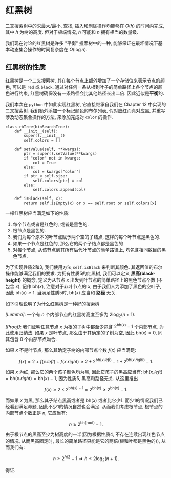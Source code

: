 # 红黑树

二叉搜索树中的求最大/最小, 查找, 插入和删除操作均能够在 $O(h)$ 的时间内完成, 其中 $h$ 为树的高度. 但对于极端情况, $h$ 可能和 $n$ 拥有相当的数量级. 

我们现在讨论的红黑树是许多 "平衡" 搜索树中的一种, 能够保证在最坏情况下基本动态集合操作的时间复杂度在 $O(\log n)$.

## 红黑树的性质

红黑树是一个二叉搜索树, 其在每个节点上额外增加了一个存储位来表示节点的颜色, 可以是 `red` 或 `black`. 通过对任何一条从根到叶子的简单路径上各个节点的颜色进行约束, 红黑树确保没有一条路径会比其他路径长出二倍. 因此近似是**平衡**的. 

我们本次在 `python` 中如此实现红黑树, 它直接继承自我们在 Chapter 12 中实现的二叉搜索树. 我们额外添加一个标记颜色的布尔列表, 假对应红而真对应黑, 并重写涉及动态集合操作的方法, 来添加完成对 `color` 的操作. 

```python{.line-numbers}
class rbTree(binSearchTree):
    def __init__(self):
        super().__init__()
        self.colors = []

    def setValue(self, **kwargs):
        ptr = super().setValue(**kwargs)
        if "color" not in kwargs:
            col = True
        else:
            col = kwargs["color"]
        if ptr < self.size:
            self.colors[ptr] = col
        else:
            self.colors.append(col)

    def isBlack(self, x):
        return self.isEmpty(x) or x == self.root or self.colors[x]
```

一棵红黑树应当满足如下的性质:

1.  每个节点或者是红色的, 或者是黑色的. 
2.  根节点是黑色的.
3.  我们为每个原本的叶节点赋予两个空的子结点, 这样的每个叶节点是黑色的.
4.  如果一个节点是红色的, 那么它的两个子结点都是黑色的
5.  对每个节点, 从该节点到其所有后代叶节点的简单路径上, 均包含相同数目的黑色节点. 

为了实现性质2和3, 我们使用方法 `self.isBlack` 来判断其颜色. 其返回值的布尔操作能够满足我们的要求. 
为拥有性质5的红黑树, 我们可以定义 **黑高(black-height)** 的概念, 定义为从节点 $x$ 出发到叶节点的简单路径上的黑色节点个数 (不包含 $x$), 记作 $\textrm{bh}(x)$, 注意对于非叶节点的 $x$, 由于我们人为添加了黑色的空叶子, 因此 $\textrm{bh}(x) \geq 1$. 当满足性质5时, $\textrm{bh}(x)$ 应当和 **路径** 无关.

如下引理说明了为什么红黑树是一种好的搜索树

_[Lemma]_: 一个有 $n$ 个内部节点的红黑树高度至多为 $2\log_2(n+1)$. 

_[Proof]_: 我们证明任意节点 $x$ 为根的子树中都至少包含 $2^{\textrm{bh}(x)}-1$ 个内部节点. 为此使用归纳法. 如果 $x$ 是叶节点, 那么由于其确定的子树为空, 因此 $\textrm{bh}(x)= 0$, 同其包含 $0$ 个内部节点吻合. 

如果 $x$ 不是叶节点, 那么其确定子树的内部节点个数 $f(x)$ 应当满足:

$$
f(x) = 2 + f(x.left) + f(x.right) \geq 2 + 2^{\textrm{bh}(x.left)} - 1 + 2^{\textrm{bh}(x.right)} - 1.
$$

如果 $x$ 为红, 那么它的两个孩子颜色均为黑, 因此它孩子的黑高应当有:
$\textrm{bh}(x.left)=\textrm{bh}(x.right)=\textrm{bh}(x) - 1$, 因为性质5, 黑高和路径无关. 从这里推出

$$
f(x) \geq 2\times 2^{\textrm{bh}(x)-1} = 2^{\textrm{bh}(x)} \geq 2^{\textrm{bh}(x)}-1.
$$

而如果 $x$ 为黑, 那么其子结点黑高或者是 $\textrm{bh}(x)$ 或者比它少1. 而少1的情况我们已经看到满足命题, 因此不少1的情况自然也会满足. 从而我们考虑根节点, 根节点的内部节点个数正是 $n$, 它应当有:

$$
n \geq 2^{\textrm{bh}(\textrm{root})} - 1.
$$

由于根节点的黑高至少为树高度的一半(因为根据性质4, 不存在连续出现红色节点的情况, 从而黑高固定时, 最长的简单路径只能是它的两倍(根和叶都是黑色的)), 从而我们有:

$$
n \geq 2^{h/2} - 1 \Rightarrow h \leq 2\log_2(n+1).
$$

得证. 